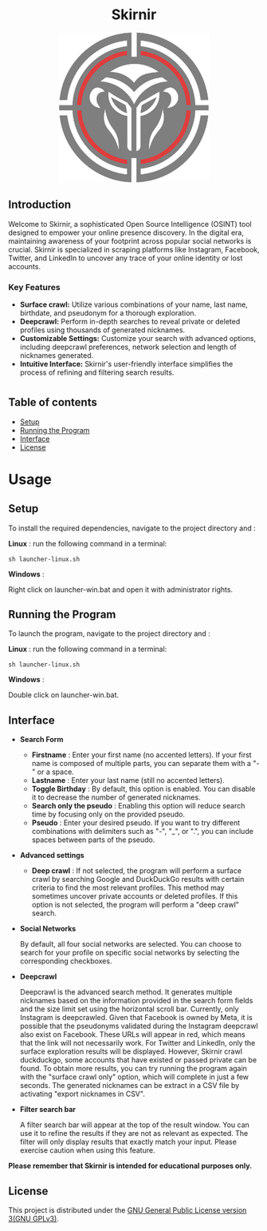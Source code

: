 <h1 align="center" >Skirnir</h1>


<p align="center">
  <img src="https://github.com/Hyldem0er/Skirnir/blob/master/data/Skirnir-logo-semi-transparent.png" alt="Profile Icon" width="300px">
</p>

## Introduction

Welcome to Skirnir, a sophisticated Open Source Intelligence (OSINT) tool designed to empower your online presence discovery. In the digital era, maintaining awareness of your footprint across popular social networks is crucial. Skirnir is specialized in scraping platforms like Instagram, Facebook, Twitter, and LinkedIn to uncover any trace of your online identity or lost accounts.

### Key Features

- **Surface crawl:** Utilize various combinations of your name, last name, birthdate, and pseudonym for a thorough exploration.
- **Deepcrawl:** Perform in-depth searches to reveal private or deleted profiles using thousands of generated nicknames.
- **Customizable Settings:** Customize your search with advanced options, including deepcrawl preferences, network selection and length of nicknames generated.
- **Intuitive Interface:** Skirnir's user-friendly interface simplifies the process of refining and filtering search results.

#
## Table of contents

- [Setup](#installation)
- [Running the Program](#running-the-program)
- [Interface](#interface)
- [License](#licence)


#

# Usage

<a id="installation"></a>
## Setup

To install the required dependencies, navigate to the project directory and : 

**Linux** : 
run the following command in a terminal:
```shell
sh launcher-linux.sh
```

**Windows** : 

Right click on launcher-win.bat and open it with administrator rights.


<a id="running-the-Program"></a>
## Running the Program

To launch the program, navigate to the project directory and : 

**Linux** : 
run the following command in a terminal:
```shell
sh launcher-linux.sh
```

**Windows** : 

Double click on launcher-win.bat.

<a id="interface"></a>
## Interface

- **Search Form**

    - **Firstname** : Enter your first name (no accented letters). If your first name is composed of multiple parts, you can separate them with a "-" or a space.
    - **Lastname** : Enter your last name (still no accented letters).
    - **Toggle Birthday** : By default, this option is enabled. You can disable it to decrease the number of generated nicknames.
    - **Search only the pseudo** : Enabling this option will reduce search time by focusing only on the provided pseudo.
    - **Pseudo** : Enter your desired pseudo. If you want to try different combinations with delimiters such as "-", "_", or ".", you can include spaces between parts of the pseudo.

- **Advanced settings**

    - **Deep crawl** : If not selected, the program will perform a surface crawl by searching Google and DuckDuckGo results with certain criteria to find the most relevant profiles. This method may sometimes uncover private accounts or deleted profiles. If this option is not selected, the program will perform a "deep crawl" search.
    
- **Social Networks**

    By default, all four social networks are selected. You can choose to search for your profile on specific social networks by selecting the corresponding checkboxes.

- **Deepcrawl**

    Deepcrawl is the advanced search method. It generates multiple nicknames based on the information provided in the search form fields and the size limit set using the horizontal scroll bar. Currently, only Instagram is deepcrawled. Given that Facebook is owned by Meta, it is possible that the pseudonyms validated during the Instagram deepcrawl also exist on Facebook. These URLs will appear in red, which means that the link will not necessarily work. For Twitter and LinkedIn, only the surface exploration results will be displayed. However, Skirnir crawl duckduckgo, some accounts that have existed or passed private can be found. To obtain more results, you can try running the program again with the "surface crawl only" option, which will complete in just a few seconds.
  The generated nicknames can be extract in a CSV file by activating "export nicknames in CSV".

- **Filter search bar**

    A filter search bar will appear at the top of the result window. You can use it to refine the results if they are not as relevant as expected. The filter will only display results that exactly match your input. Please exercise caution when using this feature.

**Please remember that Skirnir is intended for educational purposes only.**

<a id="licence"></a>
## License

This project is distributed under the [GNU General Public License version 3(GNU GPLv3)](LICENSE).

